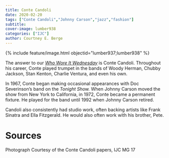 ```yaml
---
title: Conte Candoli
date: 2020-02-20
tags: ["Conte Candoli","Johnny Carson","jazz","fashion"]
subtitle: 
cover-image: lumber938
categories: ["IJC"]
author: Courtney E. Berge
---
```


{% include feature/image.html objectid="lumber937;lumber938" %}

The answer to our [*Who Wore It Wednesday*](https://harvester.lib.uidaho.edu/posts/2020/02/19/who-wore-it-wednesday.html) is Conte Candoli. Throughout his career, Conte played trumpet in the bands of Woody Herman, Chubby Jackson, Stan Kenton, Charlie Ventura, and even his own.

In 1967, Conte began making occasional appearances with Doc Severinson’s band on the <i>Tonight Show.</i> When Johnny Carson moved the show from New York to California, in 1972, Conte became a permanent fixture. He played for the band until 1992 when Johnny Carson retired. </p><p>Candoli also consistently had studio work, often backing artists like Frank Sinatra and Ella Fitzgerald. He would also often work with his brother, Pete.

# Sources

Photograph Courtesy of the Conte Candoli papers, IJC MG 17